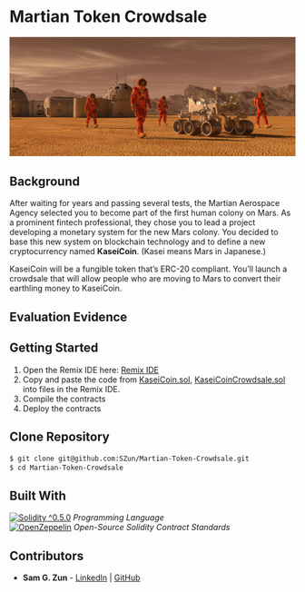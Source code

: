 # Martian Token Crowdsale

![Mars](./assets/images/mars.png)

## Background

After waiting for years and passing several tests, the Martian Aerospace Agency selected you to become part of the first human colony on Mars. As a prominent fintech professional, they chose you to lead a project developing a monetary system for the new Mars colony. You decided to base this new system on blockchain technology and to define a new cryptocurrency named **KaseiCoin**. (Kasei means Mars in Japanese.)

KaseiCoin will be a fungible token that’s ERC-20 compliant. You’ll launch a crowdsale that will allow people who are moving to Mars to convert their earthling money to KaseiCoin.

## Evaluation Evidence



## Getting Started

1. Open the Remix IDE here: [Remix IDE](https://remix.ethereum.org/)
2. Copy and paste the code from [KaseiCoin.sol](https://github.com/SZun/Martian-Token-Crowdsale/blob/main/contracts/KaseiCoin.sol), [KaseiCoinCrowdsale.sol](https://github.com/SZun/Martian-Token-Crowdsale/blob/main/contracts/KaseiCoinCrowdsale.sol) into files in the Remix IDE.
3. Compile the contracts
4. Deploy the contracts

## Clone Repository
```
$ git clone git@github.com:SZun/Martian-Token-Crowdsale.git
$ cd Martian-Token-Crowdsale
```

## Built With
[![Solidity ^0.5.0](https://img.shields.io/badge/Solidity-e6e6e6?style=for-the-badge&logo=solidity&logoColor=black)]([https://docs.soliditylang.org/en/latest/) *Programming Language* <br>
[![OpenZeppelin](https://img.shields.io/badge/OpenZeppelin-4E5EE4?logo=OpenZeppelin&logoColor=fff&style=for-the-badge)]([https://docs.soliditylang.org/en/latest/) *Open-Source Solidity Contract Standards*


## Contributors
- **Sam G. Zun** - [LinkedIn](https://www.linkedin.com/in/szun/) | [GitHub](https://github.com/SZun)
